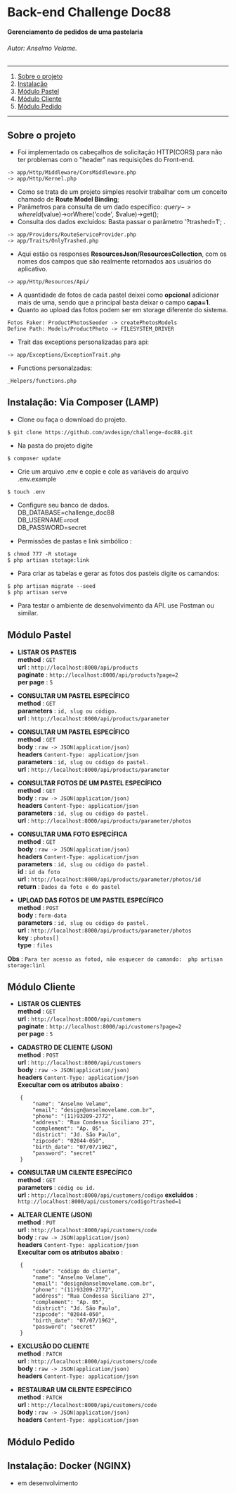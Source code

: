 # Back-end Challenge Doc88

**Gerenciamento de pedidos de uma pastelaria**
###### Autor: *Anselmo Velame*.


*******
1. [Sobre o projeto](#about)
2. [Instalação](#install)
3. [Módulo Pastel](#products)
4. [Módulo Cliente](#customer)
3. [Módulo Pedido](#orders)

*******
<div id='about'/>

## Sobre o projeto<br>
* Foi implementado os cabeçalhos de solicitação HTTP(CORS) para não ter problemas com o "header" nas requisições do Front-end.
````
-> app/Http/Middleware/CorsMiddleware.php
-> app/Http/Kernel.php
````
* Como se trata de um projeto simples resolvir trabalhar com um conceito chamado de **Route Model Binding**;
* Parâmetros para consulta de um dado específico: $query->whereId($value)->orWhere('code', $value)->get();
* Consulta dos dados excluidos: Basta passar o parâmetro '?trashed=1';
 .
````
-> app/Providers/RouteServiceProvider.php
-> app/Traits/OnlyTrashed.php
````
* Aqui estão os responses **ResourcesJson/ResourcesCollection**, com os nomes dos campos que são realmente retornados aos usuários do aplicativo.  
````
-> app/Http/Resources/Api/
````
* A quantidade de fotos de cada pastel deixei como **opcional** adicionar mais de uma, sendo que a principal basta deixar o campo **capa=1**.
* Quanto ao upload das fotos podem ser em storage diferente do sistema. 
 ````
 Fotos Faker: ProductPhotosSeeder -> createPhotosModels
 Define Path: Models/ProductPhoto -> FILESYSTEM_DRIVER
 ````
 * Trait das exceptions personalizadas para api:  
 ````
 -> app/Exceptions/ExceptionTrait.php
 ````
 * Functions personalzadas:
 ````
 _Helpers/functions.php
 ````
 
<div id='install'/>

## Instalação: Via Composer (LAMP)<br>

* Clone ou faça o download do projeto.
 ````
 $ git clone https://github.com/avdesign/challenge-doc88.git
 ````
* Na pasta do projeto digite
````
$ composer update
 ````
* Crie um arquivo .env e copie e cole as variáveis do arquivo .env.example
````
$ touch .env
````
* Configure seu banco de dados.<br>
DB_DATABASE=challenge_doc88 <br>
DB_USERNAME=root  
DB_PASSWORD=secret

* Permissões de pastas e  link simbólico : 
````
$ chmod 777 -R stotage
$ php artisan stotage:link
````

* Para criar as tabelas e gerar as fotos dos pasteis digite os camandos: 
````
$ php artisan migrate --seed
$ php artisan serve
````
* Para testar o ambiente de desenvolvimento da API. use Postman ou similar.

<div id='products'/>

## Módulo Pastel<br>
* **LISTAR OS PASTEIS**<br>
    **method** : `GET`<br>
    **url** : `http://localhost:8000/api/products`<br>
    **paginate** : `http://localhost:8000/api/products?page=2` <br>
    **per page** : `5`
    
* **CONSULTAR UM PASTEL ESPECÍFICO**<br>
    **method** : `GET`<br>
    **parameters** : `id, slug ou código.`<br>
    **url** : `http://localhost:8000/api/products/parameter`
    
* **CONSULTAR UM PASTEL ESPECÍFICO**<br>
    **method** : `GET`<br>
    **body** : `raw -> JSON(application/json)`<br>
    **headers**  `Content-Type: application/json`<br>
    **parameters** : `id, slug ou código do pastel.`<br>
    **url** : `http://localhost:8000/api/products/parameter` 
    
* **CONSULTAR FOTOS DE UM PASTEL ESPECÍFICO**<br>
    **method** : `GET`<br>
    **body** : `raw -> JSON(application/json)`<br>
    **headers**  `Content-Type: application/json`<br>
    **parameters** : `id, slug ou código do pastel.`<br>
    **url** : `http://localhost:8000/api/products/parameter/photos`<br>
    
* **CONSULTAR UMA FOTO ESPECÍFICA**<br>
    **method** : `GET`<br>
    **body** : `raw -> JSON(application/json)`<br>
    **headers**  `Content-Type: application/json`<br>
    **parameters** : `id, slug ou código do pastel.`<br>
    **id** : `id da foto`<br>
    **url** : `http://localhost:8000/api/products/parameter/photos/id`<br> 
    **return** : `Dados da foto e do pastel`<br> 
    
* **UPLOAD DAS FOTOS DE UM PASTEL ESPECÍFICO**<br>
    **method** : `POST`<br>
    **body** : `form-data`<br>
    **parameters** : `id, slug ou código do pastel.`<br>
    **url** : `http://localhost:8000/api/products/parameter/photos`<br> 
    **key** : `photos[]`<br> 
    **type** : `files`<br> 
         
         
 **Obs** : `Para ter acesso as fotod, não esquecer do camando:  php artisan storage:linl `<br>     
      
    
<div id='customer'/>

## Módulo Cliente<br>
* **LISTAR OS CLIENTES**<br>
    **method** : `GET`<br>
    **url** : `http://localhost:8000/api/customers`<br>
    **paginate** : `http://localhost:8000/api/customers?page=2` <br>
    **per page** : `5`
    
* **CADASTRO DE CLIENTE (JSON)**<br>
    **method** : `POST`<br>
    **url** : `http://localhost:8000/api/customers` <br>
    **body** : `raw -> JSON(application/json)`<br>
    **headers**  `Content-Type: application/json`<br>
    **Execultar com os atributos abaixo** : 
````
    {        
        "name": "Anselmo Velame",
        "email": "design@anselmovelame.com.br",
        "phone": "(11)93209-2772",
        "address": "Rua Condessa Siciliano 27",
        "complement": "Ap. 05",
        "district": "Jd. São Paulo",
        "zipcode": "02044-050",
        "birth_date": "07/07/1962",
        "password": "secret"
    }
````
* **CONSULTAR UM CILENTE ESPECÍFICO**<br>
    **method** : `GET`<br>
    **parameters** : `códig ou id.`<br>
    **url** : `http://localhost:8000/api/customers/codigo`
    **excluidos** : `http://localhost:8000/api/customers/codigo?trashed=1`

* **ALTEAR CLIENTE (JSON)**<br>
    **method** : `PUT`<br>
    **url** : `http://localhost:8000/api/customers/code` <br>
    **body** : `raw -> JSON(application/json)`<br>
    **headers**  `Content-Type: application/json`<br>
    **Execultar com os atributos abaixo** : 
````
    {   
        "code": "código do cliente",     
        "name": "Anselmo Velame",
        "email": "design@anselmovelame.com.br",
        "phone": "(11)93209-2772",
        "address": "Rua Condessa Siciliano 27",
        "complement": "Ap. 05",
        "district": "Jd. São Paulo",
        "zipcode": "02044-050",
        "birth_date": "07/07/1962",
        "password": "secret"
    }
````  
* **EXCLUSÃO DO CLIENTE**<br>
    **method** : `PATCH`<br>
    **url** : `http://localhost:8000/api/customers/code` <br>
    **body** : `raw -> JSON(application/json)`<br>
    **headers**  `Content-Type: application/json`<br> 
    
* **RESTAURAR UM CILENTE ESPECÍFICO**<br>
    **method** : `PATCH`<br>
    **url** : `http://localhost:8000/api/customers/code` <br>
    **body** : `raw -> JSON(application/json)`<br>
    **headers**  `Content-Type: application/json`<br>
    
    
<div id='orders'/>

## Módulo Pedido<br>


## Instalação: Docker (NGINX)<br>
* em desenvolvimento

 
 
 
 